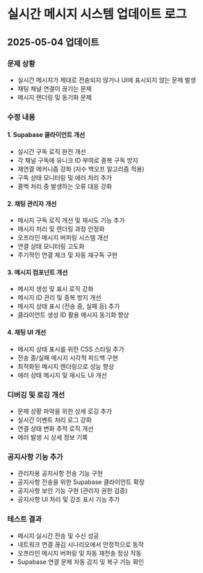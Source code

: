 # 실시간 메시지 시스템 업데이트 로그

## 2025-05-04 업데이트

### 문제 상황
- 실시간 메시지가 제대로 전송되지 않거나 UI에 표시되지 않는 문제 발생
- 채팅 채널 연결이 끊기는 문제
- 메시지 렌더링 및 동기화 문제

### 수정 내용

#### 1. Supabase 클라이언트 개선
- 실시간 구독 로직 완전 개선
- 각 채널 구독에 유니크 ID 부여로 중복 구독 방지
- 재연결 메커니즘 강화 (지수 백오프 알고리즘 적용)
- 구독 상태 모니터링 및 에러 처리 추가
- 콜백 처리 중 발생하는 오류 대응 강화

#### 2. 채팅 관리자 개선
- 메시지 구독 로직 개선 및 재시도 기능 추가
- 메시지 처리 및 렌더링 과정 안정화
- 오프라인 메시지 버퍼링 시스템 개선
- 연결 상태 모니터링 고도화
- 주기적인 연결 체크 및 자동 재구독 구현

#### 3. 메시지 컴포넌트 개선
- 메시지 생성 및 표시 로직 강화
- 메시지 ID 관리 및 중복 방지 개선
- 메시지 상태 표시 (전송 중, 실패 등) 추가
- 클라이언트 생성 ID 활용 메시지 동기화 향상

#### 4. 채팅 UI 개선
- 메시지 상태 표시를 위한 CSS 스타일 추가
- 전송 중/실패 메시지 시각적 피드백 구현
- 최적화된 메시지 렌더링으로 성능 향상
- 에러 상태 메시지 및 재시도 UI 개선

### 디버깅 및 로깅 개선
- 문제 상황 파악을 위한 상세 로깅 추가
- 실시간 이벤트 처리 로그 강화
- 연결 상태 변화 추적 로직 개선
- 에러 발생 시 상세 정보 기록

### 공지사항 기능 추가
- 관리자용 공지사항 전송 기능 구현
- 공지사항 전송을 위한 Supabase 클라이언트 확장
- 공지사항 보안 기능 구현 (관리자 권한 검증)
- 공지사항 UI 처리 및 강조 표시 기능 추가

### 테스트 결과
- 메시지 실시간 전송 및 수신 성공
- 네트워크 연결 끊김 시나리오에서 안정적으로 동작
- 오프라인 메시지 버퍼링 및 자동 재전송 정상 작동
- Supabase 연결 문제 자동 감지 및 복구 기능 확인
